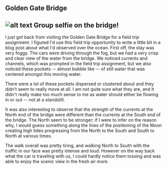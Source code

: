 ## Golden Gate Bridge

![alt text](https://github.com/mattyshen/mattyshen.github.io/blob/main/IMG_9177.jpg?raw=true)
Group selfie on the bridge!
---

I just got back from visiting the Golden Gate Bridge for a field trip assignment. I figured I'd use this field trip opportunity to write a little bit in a blog post about what I'd observed over the ocean. First off, the stay was very foggy. The cars were driving through the fog, but we had a very crisp and clear view of the water from the bridge. We noticed currents and channels, which was prompted in the field trip assignment, but we also noticed these pockets -- almost bubble like -- of still water that was centered amongst this moving water. 

There were a lot of these pockets dispersed or clustered about and they didn’t seem to really move at all. I am not quite sure what they are, and it didn't really make too much sense to me as water should either be flowing in or out -- not at a standstill.

It was also interesting to observe that the strength of the currents at the North end of the bridge were different than the currents at the South end of the bridge. The North seem to be stronger;  if I were to infer on the reason why, I would guess something along the lines of the positioning of the Moon creating high tides progressing from the North to the South and South to North at various times. 

The walk overall was pretty tiring, and walking North to South with the traffic in our face was pretty intense and loud. However on the way back what the car is traveling with us, I could hardly notice them tossing and was able to enjoy the scenic view in the fresh air more.
